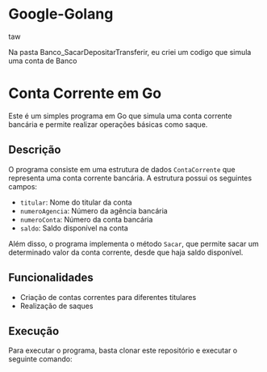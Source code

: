 # Google-Golang
taw

Na pasta Banco_SacarDepositarTransferir, eu criei um codigo que simula uma conta de Banco

# Conta Corrente em Go

Este é um simples programa em Go que simula uma conta corrente bancária e permite realizar operações básicas como saque.

## Descrição

O programa consiste em uma estrutura de dados `ContaCorrente` que representa uma conta corrente bancária. A estrutura possui os seguintes campos:

- `titular`: Nome do titular da conta
- `numeroAgencia`: Número da agência bancária
- `numeroConta`: Número da conta bancária
- `saldo`: Saldo disponível na conta

Além disso, o programa implementa o método `Sacar`, que permite sacar um determinado valor da conta corrente, desde que haja saldo disponível.

## Funcionalidades

- Criação de contas correntes para diferentes titulares
- Realização de saques

## Execução

Para executar o programa, basta clonar este repositório e executar o seguinte comando:

